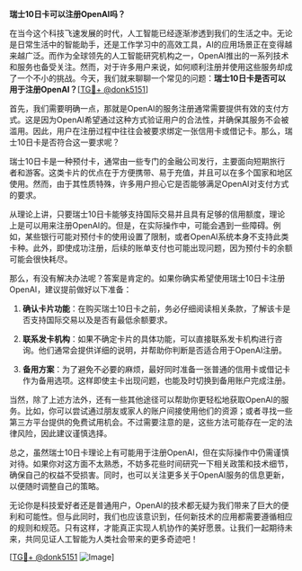 **瑞士10日卡可以注册OpenAI吗？**

在当今这个科技飞速发展的时代，人工智能已经逐渐渗透到我们的生活之中。无论是日常生活中的智能助手，还是工作学习中的高效工具，AI的应用场景正在变得越来越广泛。而作为全球领先的人工智能研究机构之一，OpenAI推出的一系列技术和服务也备受关注。然而，对于许多用户来说，如何顺利注册并使用这些服务却成了一个不小的挑战。今天，我们就来聊聊一个常见的问题：**瑞士10日卡是否可以用于注册OpenAI？**[[TG💪+ @donk5151](https://t.me/s/donk5151)]

首先，我们需要明确一点，那就是OpenAI的服务注册通常需要提供有效的支付方式。这是因为OpenAI希望通过这种方式验证用户的合法性，并确保其服务不会被滥用。因此，用户在注册过程中往往会被要求绑定一张信用卡或借记卡。那么，瑞士10日卡是否符合这一要求呢？

瑞士10日卡是一种预付卡，通常由一些专门的金融公司发行，主要面向短期旅行者和游客。这类卡片的优点在于方便携带、易于充值，并且可以在多个国家和地区使用。然而，由于其性质特殊，许多用户担心它是否能够满足OpenAI对支付方式的要求。

从理论上讲，只要瑞士10日卡能够支持国际交易并且具有足够的信用额度，理论上是可以用来注册OpenAI的。但是，在实际操作中，可能会遇到一些障碍。例如，某些银行可能对预付卡的使用设置了限制，或者OpenAI系统本身不支持此类卡种。此外，即使成功注册，后续的账单支付也可能出现问题，因为预付卡的余额可能会很快耗尽。

那么，有没有解决办法呢？答案是肯定的。如果你确实希望使用瑞士10日卡注册OpenAI，建议提前做好以下准备：

1. **确认卡片功能**：在购买瑞士10日卡之前，务必仔细阅读相关条款，了解该卡是否支持国际交易以及是否有最低余额要求。
   
2. **联系发卡机构**：如果不确定卡片的具体功能，可以直接联系发卡机构进行咨询。他们通常会提供详细的说明，并帮助你判断是否适合用于OpenAI注册。

3. **备用方案**：为了避免不必要的麻烦，最好同时准备一张普通的信用卡或借记卡作为备用选项。这样即使主卡出现问题，也能及时切换到备用账户完成注册。

当然，除了上述方法外，还有一些其他途径可以帮助你更轻松地获取OpenAI的服务。比如，你可以尝试通过朋友或家人的账户间接使用他们的资源；或者寻找一些第三方平台提供的免费试用机会。不过需要注意的是，这些方法可能存在一定的法律风险，因此建议谨慎选择。

总之，虽然瑞士10日卡理论上有可能用于注册OpenAI，但在实际操作中仍需谨慎对待。如果你对这方面不太熟悉，不妨多花些时间研究一下相关政策和技术细节，确保自己的权益不受损害。同时，也可以关注更多关于OpenAI服务的信息更新，以便随时调整自己的策略。

无论你是科技爱好者还是普通用户，OpenAI的技术都无疑为我们带来了巨大的便利和可能性。但与此同时，我们也应该意识到，任何新技术的应用都需要遵循相应的规则和规范。只有这样，才能真正实现人机协作的美好愿景。让我们一起期待未来，共同见证人工智能为人类社会带来的更多奇迹吧！

[[TG💪+ @donk5151](https://t.me/s/donk5151) ![Image](https://i.postimg.cc/rwNCRYN7/Snipaste-2025-04-30-17-27-05.png)]